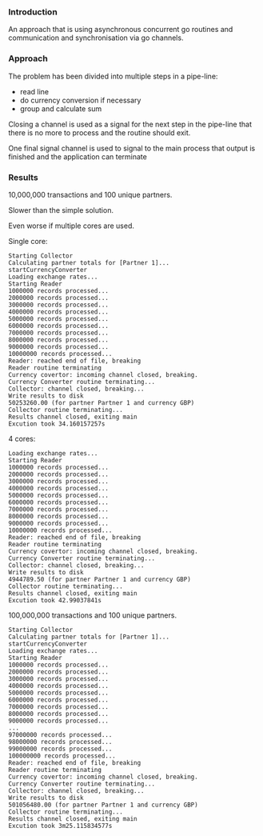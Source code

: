### Introduction
An approach that is using asynchronous concurrent go routines and communication and synchronisation via go channels.

### Approach
The problem has been divided into multiple steps in a pipe-line: 
 * read line
 * do currency conversion if necessary
 * group and calculate sum
 
Closing a channel is used as a signal for the next step in the pipe-line that there is no more to process and the routine should exit.

One final signal channel is used to signal to the main process that output is finished and the application can terminate

### Results

10,000,000 transactions and 100 unique partners.

Slower than the simple solution.

Even worse if multiple cores are used.

Single core:

```
Starting Collector
Calculating partner totals for [Partner 1]...
startCurrencyConverter
Loading exchange rates...
Starting Reader
1000000 records processed...
2000000 records processed...
3000000 records processed...
4000000 records processed...
5000000 records processed...
6000000 records processed...
7000000 records processed...
8000000 records processed...
9000000 records processed...
10000000 records processed...
Reader: reached end of file, breaking
Reader routine terminating
Currency covertor: incoming channel closed, breaking.
Currency Converter routine terminating...
Collector: channel closed, breaking...
Write results to disk
50253260.00 (for partner Partner 1 and currency GBP)
Collector routine terminating...
Results channel closed, exiting main
Excution took 34.160157257s
```

4 cores:

```
Loading exchange rates...
Starting Reader
1000000 records processed...
2000000 records processed...
3000000 records processed...
4000000 records processed...
5000000 records processed...
6000000 records processed...
7000000 records processed...
8000000 records processed...
9000000 records processed...
10000000 records processed...
Reader: reached end of file, breaking
Reader routine terminating
Currency covertor: incoming channel closed, breaking.
Currency Converter routine terminating...
Collector: channel closed, breaking...
Write results to disk
4944789.50 (for partner Partner 1 and currency GBP)
Collector routine terminating...
Results channel closed, exiting main
Excution took 42.99037841s
```

100,000,000 transactions and 100 unique partners.

```
Starting Collector
Calculating partner totals for [Partner 1]...
startCurrencyConverter
Loading exchange rates...
Starting Reader
1000000 records processed...
2000000 records processed...
3000000 records processed...
4000000 records processed...
5000000 records processed...
6000000 records processed...
7000000 records processed...
8000000 records processed...
9000000 records processed...
...
97000000 records processed...
98000000 records processed...
99000000 records processed...
100000000 records processed...
Reader: reached end of file, breaking
Reader routine terminating
Currency covertor: incoming channel closed, breaking.
Currency Converter routine terminating...
Collector: channel closed, breaking...
Write results to disk
501056480.00 (for partner Partner 1 and currency GBP)
Collector routine terminating...
Results channel closed, exiting main
Excution took 3m25.115834577s
```